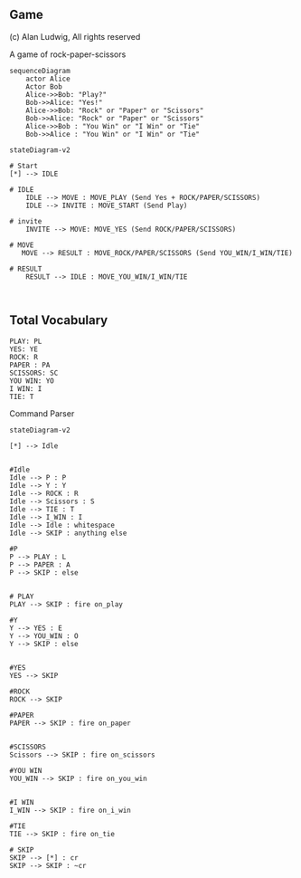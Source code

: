 ## Game
(c) Alan Ludwig, All rights reserved 

A game of rock-paper-scissors


```mermaid
sequenceDiagram
    actor Alice
    Actor Bob
    Alice->>Bob: "Play?"
    Bob->>Alice: "Yes!"
    Alice->>Bob: "Rock" or "Paper" or "Scissors"
    Bob->>Alice: "Rock" or "Paper" or "Scissors"
    Alice->>Bob : "You Win" or "I Win" or "Tie"
    Bob->>Alice : "You Win" or "I Win" or "Tie"
```




``` mermaid
stateDiagram-v2

# Start
[*] --> IDLE

# IDLE
    IDLE --> MOVE : MOVE_PLAY (Send Yes + ROCK/PAPER/SCISSORS)
    IDLE --> INVITE : MOVE_START (Send Play)

# invite
    INVITE --> MOVE: MOVE_YES (Send ROCK/PAPER/SCISSORS)

# MOVE
   MOVE --> RESULT : MOVE_ROCK/PAPER/SCISSORS (Send YOU_WIN/I_WIN/TIE)

# RESULT
    RESULT --> IDLE : MOVE_YOU_WIN/I_WIN/TIE



```
## Total Vocabulary
    PLAY: PL
    YES: YE
    ROCK: R
    PAPER : PA
    SCISSORS: SC
    YOU WIN: YO
    I WIN: I
    TIE: T



Command Parser
```mermaid
stateDiagram-v2

[*] --> Idle


#Idle
Idle --> P : P
Idle --> Y : Y
Idle --> ROCK : R
Idle --> Scissors : S
Idle --> TIE : T
Idle --> I_WIN : I
Idle --> Idle : whitespace
Idle --> SKIP : anything else

#P
P --> PLAY : L
P --> PAPER : A
P --> SKIP : else


# PLAY
PLAY --> SKIP : fire on_play

#Y
Y --> YES : E
Y --> YOU_WIN : O
Y --> SKIP : else


#YES
YES --> SKIP 

#ROCK
ROCK --> SKIP 

#PAPER
PAPER --> SKIP : fire on_paper


#SCISSORS
Scissors --> SKIP : fire on_scissors

#YOU WIN
YOU_WIN --> SKIP : fire on_you_win


#I WIN
I_WIN --> SKIP : fire on_i_win

#TIE
TIE --> SKIP : fire on_tie

# SKIP
SKIP --> [*] : cr
SKIP --> SKIP : ~cr




```